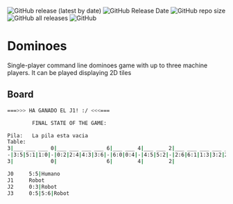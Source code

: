 ![GitHub release (latest by date)](https://img.shields.io/github/v/release/World-of-Domino/dominoes)
![GitHub Release Date](https://img.shields.io/github/release-date/World-of-Domino/dominoes)
![GitHub repo size](https://img.shields.io/github/repo-size/World-of-Domino/dominoes)
![GitHub all releases](https://img.shields.io/github/downloads/World-of-Domino/dominoes/total)
![GitHub](https://img.shields.io/github/license/World-of-Domino/dominoes)

# Dominoes

Single-player command line dominoes game with up to three machine players. It can be played displaying 2D tiles

## Board

```sh
===>>> HA GANADO EL J1! :/ <<<===

        FINAL STATE OF THE GAME:

Pila:   La pila esta vacia
Table:   
3|___ ___ ___ 0|___ ___ ___ ___ 6|___ ___ 4|___ ___ 2|___ ___ ___ ___ ___ 1|___ ___ 
-|3:5|5:1|1:0|-|0:2|2:4|4:3|3:6|-|6:0|0:4|-|4:5|5:2|-|2:6|6:1|1:3|3:2|2:1|-|1:4|4:6|
3|            0|                6|        4|        2|                    1|        

J0     5:5|Humano
J1     Robot
J2     0:3|Robot
J3     0:5|5:6|Robot
```
